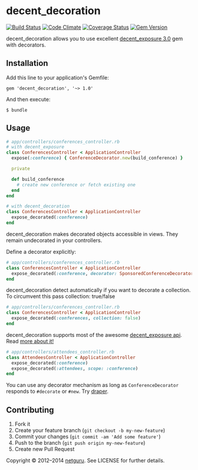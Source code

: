 # decent_decoration
[![Build Status](https://secure.travis-ci.org/netguru/decent_decoration.png?branch=master)](http://travis-ci.org/netguru/decent_decoration)
[![Code Climate](https://codeclimate.com/github/netguru/decent_decoration.png)](https://codeclimate.com/github/netguru/decent_decoration)
[![Coverage Status](https://coveralls.io/repos/netguru/decent_decoration/badge.png?branch=master)](https://coveralls.io/r/netguru/decent_decoration)
[![Gem Version](https://badge.fury.io/rb/decent_decoration.png)](http://badge.fury.io/rb/decent_decoration)

decent_decoration allows you to use excellent [decent_exposure 3.0][decent_exposure] gem with decorators.

## Installation

Add this line to your application's Gemfile:

```
gem 'decent_decoration', '~> 1.0'
```

And then execute:

```
$ bundle
```

## Usage

``` ruby
# app/controllers/conferences_controller.rb
# with decent_exposure
class ConferencesController < ApplicationController
  expose(:conference) { ConferenceDecorator.new(build_conference) }

  private

  def build_conference
    # create new conference or fetch existing one
  end
end

# with decent_decoration
class ConferencesController < ApplicationController
  expose_decorated(:conference)
end
```

decent_decoration makes decorated objects accessible in views. They remain undecorated in your controllers.

Define a decorator explicitly:

``` ruby
# app/controllers/conferences_controller.rb
class ConferencesController < ApplicationController
  expose_decorated(:conference, decorator: SponsoredConferenceDecorator)
end
```

decent_decoration detect automatically if you want to decorate a collection. To circumvent this pass collection: true/false

``` ruby
# app/controllers/conferences_controller.rb
class ConferencesController < ApplicationController
  expose_decorated(:conferences, collection: false)
end
```

decent_decoration supports most of the awesome [decent_exposure api][decent_exposure_api]. Read [more about it!][decent_exposure_api]

``` ruby
# app/controllers/attendees_controller.rb
class AttendeesController < ApplicationController
  expose_decorated(:conference)
  expose_decorated(:attendees, scope: :conference)
end
```

You can use any decorator mechanism as long as `ConferenceDecorator` responds to `#decorate` or `#new`. Try [draper][draper].

## Contributing

1. Fork it
2. Create your feature branch (`git checkout -b my-new-feature`)
3. Commit your changes (`git commit -am 'Add some feature'`)
4. Push to the branch (`git push origin my-new-feature`)
5. Create new Pull Request

[decent_exposure]: https://github.com/voxdolo/decent_exposure
[decent_exposure_api]: https://github.com/voxdolo/decent_exposure#usage
[draper]: https://github.com/drapergem/draper

Copyright © 2012–2014 [netguru](https://netguru.co). See LICENSE for further details.
